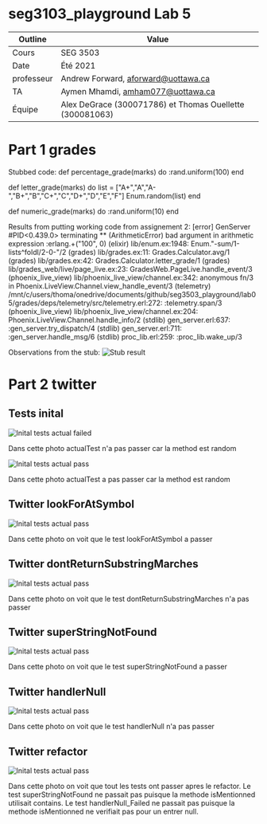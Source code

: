 # seg3103_playground Lab 5

| Outline | Value |
| --- | --- |
| Cours | SEG 3503 |
| Date | Été 2021 |
| professeur | Andrew Forward, aforward@uottawa.ca |
| TA | Aymen Mhamdi, amham077@uottawa.ca |
| Équipe | Alex DeGrace (300071786) et Thomas Ouellette (300081063) |


# Part 1 grades
Stubbed code:
 def percentage_grade(marks) do
    :rand.uniform(100)
    end

def letter_grade(marks) do
  list = ["A+","A","A-","B+","B","C+","C","D+","D","E","F"]
  Enum.random(list)
end

def numeric_grade(marks) do
  :rand.uniform(10)
end

Results from putting working code from assignement 2:
[error] GenServer #PID<0.439.0> terminating
** (ArithmeticError) bad argument in arithmetic expression
    :erlang.+("100", 0)
    (elixir) lib/enum.ex:1948: Enum."-sum/1-lists^foldl/2-0-"/2
    (grades) lib/grades.ex:11: Grades.Calculator.avg/1
    (grades) lib/grades.ex:42: Grades.Calculator.letter_grade/1
    (grades) lib/grades_web/live/page_live.ex:23: GradesWeb.PageLive.handle_event/3
    (phoenix_live_view) lib/phoenix_live_view/channel.ex:342: anonymous fn/3 in Phoenix.LiveView.Channel.view_handle_event/3
    (telemetry) /mnt/c/users/thoma/onedrive/documents/github/seg3503_playground/lab05/grades/deps/telemetry/src/telemetry.erl:272: :telemetry.span/3
    (phoenix_live_view) lib/phoenix_live_view/channel.ex:204: Phoenix.LiveView.Channel.handle_info/2
    (stdlib) gen_server.erl:637: :gen_server.try_dispatch/4
    (stdlib) gen_server.erl:711: :gen_server.handle_msg/6
    (stdlib) proc_lib.erl:259: :proc_lib.wake_up/3

 Observations from the stub:
 ![Stub result](screenshot/stub_result.PNG)

# Part 2 twitter

## Tests inital

![Inital tests actual failed](screenshot/TwitterInitalTest_Failed.png)

Dans cette photo actualTest n'a pas passer car la method est random

![Inital tests actual pass](screenshot/TwitterInitalTest_Pass.png)

Dans cette photo actualTest a pas passer car la method est random

## Twitter lookForAtSymbol

![Inital tests actual pass](screenshot/TwitterLookForAtSymbol_Pass.png)

Dans cette photo on voit que le test lookForAtSymbol a passer

## Twitter dontReturnSubstringMarches

![Inital tests actual pass](screenshot/TwitterDontReturnSubstringMarches_Failed.png)

Dans cette photo on voit que le test dontReturnSubstringMarches n'a pas passer

## Twitter superStringNotFound

![Inital tests actual pass](screenshot/TwitterSuperStringNotFound_Pass.png)

Dans cette photo on voit que le test superStringNotFound a passer

## Twitter handlerNull

![Inital tests actual pass](screenshot/TwitterHandlerNull_Failed.png)

Dans cette photo on voit que le test handlerNull n'a pas passer

## Twitter refactor

![Inital tests actual pass](screenshot/Twitter_AllTestsPassAfterRefactor.png)

Dans cette photo on voit que tout les tests ont passer apres le refactor. Le test superStringNotFound ne passait pas puisque la methode isMentionned utilisait contains. Le test handlerNull_Failed ne passait pas puisque la methode isMentionned ne verifiait pas pour un entrer null. 